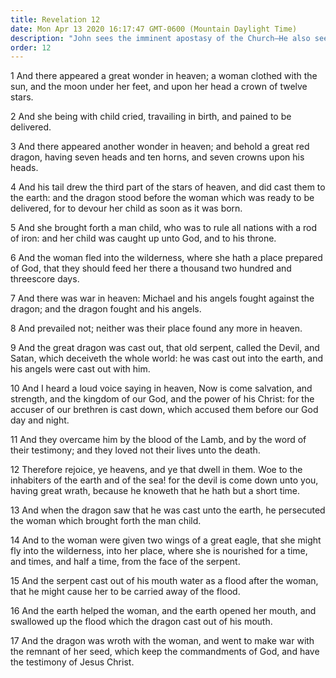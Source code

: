 ```yaml
---
title: Revelation 12
date: Mon Apr 13 2020 16:17:47 GMT-0600 (Mountain Daylight Time)
description: "John sees the imminent apostasy of the Church—He also sees the War in Heaven in the beginning when Satan was cast out—He sees the continuation of that war on earth."
order: 12
---
```


1 And there appeared a great wonder in heaven; a woman clothed with the sun, and the moon under her feet, and upon her head a crown of twelve stars.

2 And she being with child cried, travailing in birth, and pained to be delivered.

3 And there appeared another wonder in heaven; and behold a great red dragon, having seven heads and ten horns, and seven crowns upon his heads.

4 And his tail drew the third part of the stars of heaven, and did cast them to the earth: and the dragon stood before the woman which was ready to be delivered, for to devour her child as soon as it was born.

5 And she brought forth a man child, who was to rule all nations with a rod of iron: and her child was caught up unto God, and to his throne.

6 And the woman fled into the wilderness, where she hath a place prepared of God, that they should feed her there a thousand two hundred and threescore days.

7 And there was war in heaven: Michael and his angels fought against the dragon; and the dragon fought and his angels.

8 And prevailed not; neither was their place found any more in heaven.

9 And the great dragon was cast out, that old serpent, called the Devil, and Satan, which deceiveth the whole world: he was cast out into the earth, and his angels were cast out with him.

10 And I heard a loud voice saying in heaven, Now is come salvation, and strength, and the kingdom of our God, and the power of his Christ: for the accuser of our brethren is cast down, which accused them before our God day and night.

11 And they overcame him by the blood of the Lamb, and by the word of their testimony; and they loved not their lives unto the death.

12 Therefore rejoice, ye heavens, and ye that dwell in them. Woe to the inhabiters of the earth and of the sea! for the devil is come down unto you, having great wrath, because he knoweth that he hath but a short time.

13 And when the dragon saw that he was cast unto the earth, he persecuted the woman which brought forth the man child.

14 And to the woman were given two wings of a great eagle, that she might fly into the wilderness, into her place, where she is nourished for a time, and times, and half a time, from the face of the serpent.

15 And the serpent cast out of his mouth water as a flood after the woman, that he might cause her to be carried away of the flood.

16 And the earth helped the woman, and the earth opened her mouth, and swallowed up the flood which the dragon cast out of his mouth.

17 And the dragon was wroth with the woman, and went to make war with the remnant of her seed, which keep the commandments of God, and have the testimony of Jesus Christ.
